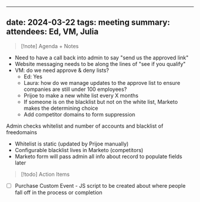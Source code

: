 
---
date: 2024-03-22
tags: meeting
summary: 
attendees: Ed, VM, Julia
---

> [!note] Agenda + Notes
> 

- Need to have a call back into admin to say "send us the approved link"
- Website messaging needs to be along the lines of "see if you qualify"
- VM: do we need approve & deny lists?
	- Ed: Yes
	- Laura: how do we manage updates to the approve list to ensure companies are still under 100 employees?
	- Prijoe to make a new white list every X months
	- If someone is on the blacklist but not on the white list, Marketo makes the determining choice
	- Add competitor domains to form suppression

Admin checks whitelist and number of accounts and blacklist of freedomains
* Whitelist is static (updated by Prijoe manually)
* Configurable blacklist lives in Marketo (competitors)
* Marketo form will pass admin all info about record to populate fields later



> [!todo] Action Items

- [ ] Purchase Custom Event - JS script to be created about where people fall off in the process or completion